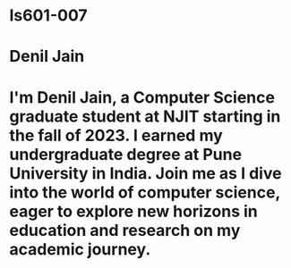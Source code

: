 # Is601-007
# Denil Jain
# I'm Denil Jain, a Computer Science graduate student at NJIT starting in the fall of 2023. I earned my undergraduate degree at Pune University in India. Join me as I dive into the world of computer science, eager to explore new horizons in education and research on my academic journey.
